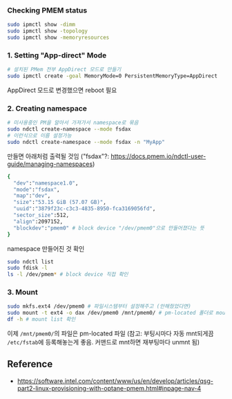 ### Checking PMEM status
```bash
sudo ipmctl show -dimm
sudo ipmctl show -topology
sudo ipmctl show -memoryresources
```

### 1. Setting "App-direct" Mode
```bash
# 설치된 PMem 전부 AppDirect 모드로 만들기
sudo ipmctl create -goal MemoryMode=0 PersistentMemoryType=AppDirect
```
AppDirect 모드로 변경했으면 reboot 필요

### 2. Creating namespace
```bash
# 미사용중인 PM을 알아서 가져가서 namespace로 묶음
sudo ndctl create-namespace --mode fsdax
# 이런식으로 이름 설정가능
sudo ndctl create-namespace --mode fsdax -n "MyApp"
```
만들면 아래처럼 출력될 것임 ("fsdax"?: https://docs.pmem.io/ndctl-user-guide/managing-namespaces)
```bash
{
  "dev":"namespace1.0",
  "mode":"fsdax",
  "map":"dev",
  "size":"53.15 GiB (57.07 GB)",
  "uuid":"3879f23c-c3c3-4835-8950-fca3169056fd",
  "sector_size":512,
  "align":2097152,
  "blockdev":"pmem0" # block device "/dev/pmem0"으로 만들어졌다는 뜻
}
```

namespace 만들어진 것 확인
```bash
sudo ndctl list
sudo fdisk -l
ls -l /dev/pmem* # block device 직접 확인
```

### 3. Mount
```bash
sudo mkfs.ext4 /dev/pmem0 # 파일시스템부터 설정해주고 (안해줬었다면)
sudo mount -t ext4 -o dax /dev/pmem0 /mnt/pmem0/ # pm-located 폴더로 mount
df -h # mount list 확인
```
이제 `/mnt/pmem0/`의 파일은 pm-located 파일   (참고: 부팅시마다 자동 mnt되게끔 `/etc/fstab`에  등록해놓는게 좋음. 커맨드로 mnt하면 재부팅마다 unmnt 됨)

## Reference
- https://software.intel.com/content/www/us/en/develop/articles/qsg-part2-linux-provisioning-with-optane-pmem.html#inpage-nav-4